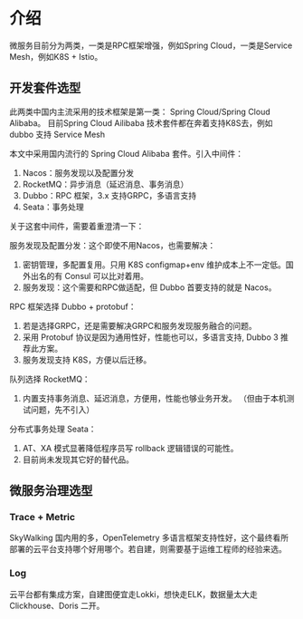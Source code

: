 # 介绍
微服务目前分为两类，一类是RPC框架增强，例如Spring Cloud，一类是Service Mesh，例如K8S + Istio。

## 开发套件选型
此两类中国内主流采用的技术框架是第一类： Spring Cloud/Spring Cloud Alibaba。 目前Spring Cloud Ailibaba 技术套件都在奔着支持K8S去，例如 dubbo 支持 Service Mesh  

本文中采用国内流行的 Spring Cloud Alibaba 套件。引入中间件：
1. Nacos：服务发现以及配置分发
2. RocketMQ：异步消息（延迟消息、事务消息）
3. Dubbo：RPC 框架，3.x 支持GRPC，多语言支持
4. Seata：事务处理

关于这套中间件，需要着重澄清一下：

服务发现及配置分发：这个即使不用Nacos，也需要解决：
1. 密钥管理，多配置复用。只用 K8S configmap+env 维护成本上不一定低。国外出名的有 Consul 可以比对着用。
2. 服务发现：这个需要和RPC做适配，但 Dubbo 首要支持的就是 Nacos。

RPC 框架选择 Dubbo + protobuf：
1. 若是选择GRPC，还是需要解决GRPC和服务发现服务融合的问题。
2. 采用 Protobuf 协议是因为通用性好，性能也可以，多语言支持, Dubbo 3 推荐此方案。
3. 服务发现支持 K8S，方便以后迁移。

队列选择 RocketMQ：
1. 内置支持事务消息、延迟消息，方便用，性能也够业务开发。
（但由于本机测试问题，先不引入）

分布式事务处理 Seata：
1. AT、XA 模式显著降低程序员写 rollback 逻辑错误的可能性。
2. 目前尚未发现其它好的替代品。

## 微服务治理选型

### Trace + Metric
SkyWalking 国内用的多，OpenTelemetry 多语言框架支持性好，这个最终看所部署的云平台支持哪个好用哪个。若自建，则需要基于运维工程师的经验来选。

### Log
云平台都有集成方案，自建图便宜走Lokki，想快走ELK，数据量太大走 Clickhouse、Doris 二开。
